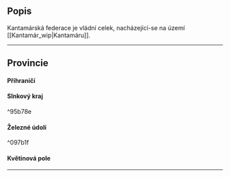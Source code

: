 ## Popis
Kantamárská federace je vládní celek, nacházející-se na území [[Kantamár_wip|Kantamáru]].

---


## Provincie
#### Příhraničí

#### Slnkový kraj

^95b78e

#### Železné údolí

^097b1f

#### Květinová pole

---





